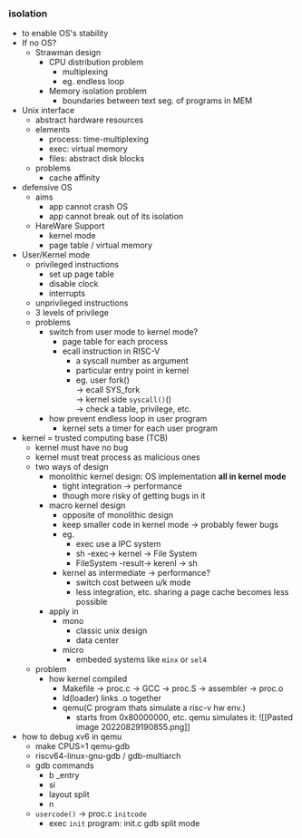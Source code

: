 ### isolation
* to enable OS's stability
* If no OS?
	* Strawman design
		* CPU distribution problem
			* multiplexing
			* eg. endless loop
		* Memory isolation problem
			* boundaries between text seg. of programs in MEM
* Unix interface
	* abstract hardware resources
	* elements
		* process: time-multiplexing
		* exec: virtual memory
		* files: abstract disk blocks
	* problems
		* cache affinity
* defensive OS
	* aims
		* app cannot crash OS
		* app cannot break out of its isolation
	* HareWare Support
		* kernel mode
		* page table / virtual memory
* User/Kernel mode
	* privileged instructions
		* set up page table
		* disable clock
		* interrupts
	* unprivileged instructions 
	* 3 levels of privilege
	* problems
		* switch from user mode to kernel mode?
			* page table for each process 
			* ecall instruction in RISC-V
				* a syscall number as argument 
				* particular entry point in kernel
				* eg. user fork() <br >-> ecall SYS_fork <br >-> kernel side `syscall()`() 	<br >-> check a table, privilege, etc.
		* how prevent endless loop in user program 
			* kernel sets a timer for each user program 
* kernel = trusted computing base (TCB)
	* kernel must have no bug
	* kernel must treat process as malicious ones
	* two ways of design
		* monolithic kernel design: OS implementation **all in kernel mode**
			* tight integration -> performance 
			* though more risky of getting bugs in it
		* macro kernel design 
			* opposite of monolithic design 
			* keep smaller code in kernel mode -> probably fewer bugs
			* eg.
				* exec use a IPC system
				* sh -exec-> kernel -> File System
				* FileSystem -result-> kerenl -> sh
			* kernel as intermediate -> performance?
				* switch cost between u/k mode
				* less integration, etc. sharing a page cache becomes less possible 
		* apply in
			* mono 
				* classic unix design
				* data center
			* micro
				* embeded systems like `minx` or `sel4`
	* problem
		* how kernel compiled
			* Makefile -> proc.c -> GCC -> proc.S -> assembler -> proc.o
			* ld(loader) links .o together
			* qemu(C program thats simulate a risc-v hw env.)
				* starts from 0x80000000, etc.
qemu simulates it: 
![[Pasted image 20220829190855.png]]
* how to debug xv6 in qemu
	* make CPUS=1 qemu-gdb
	* riscv64-linux-gnu-gdb / gdb-multiarch
	* gdb commands
		* b \_entry
		* si
		* layout split
		* n
	* `usercode()`  -> proc.c `initcode`
		* exec `init` program: init.c
gdb split mode